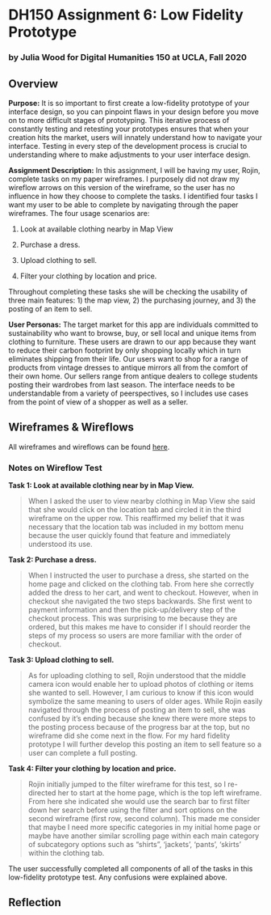 # DH150 Assignment 6: Low Fidelity Prototype

### by Julia Wood for Digital Humanities 150 at UCLA, Fall 2020 


## Overview

**Purpose:** It is so important to first create a low-fidelity prototype of your interface design, so you can pinpoint flaws in your design before you move on to more difficult stages of prototyping. This iterative process of constantly testing and retesting your prototypes ensures that when your creation hits the market, users will innately understand how to navigate your interface. Testing in every step of the development process is crucial to understanding where to make adjustments to your user interface design. 

**Assignment Description:** In this assignment, I will be having my user, Rojin, complete tasks on my paper wireframes. I purposely did not draw my wireflow arrows on this version of the wireframe, so the user has no influence in how they choose to complete the tasks. I identified four tasks I want my user to be able to complete by navigating through the paper wireframes. The four usage scenarios are:    

1. Look at available clothing nearby in Map View  
 
2. Purchase a dress.   

3. Upload clothing to sell.

4. Filter your clothing by location and price.

Throughout completing these tasks she will be checking the usability of three main features: 1) the map view, 2) the purchasing journey, and 3) the posting of an item to sell. 

**User Personas:** The target market for this app are individuals committed to sustainability who want to browse, buy, or sell local and unique items from clothing to furniture. These users are drawn to our app because they want to reduce their carbon footprint by only shopping locally which in turn eliminates shipping from their life. Our users want to shop for a range of products from vintage dresses to antique mirrors all from the comfort of their own home. Our sellers range from antique dealers to college students posting their wardrobes from last season. The interface needs to be understandable from a variety of peerspectives, so I includes use cases from the point of view of a shopper as well as a seller. 



## Wireframes & Wireflows

All wireframes and wireflows can be found [here](https://docs.google.com/presentation/d/14I6syQIHZ066PEa7G0XNARaJVJX5WeURCuqU0xHJTFk/edit?usp=sharing).

### Notes on Wireflow Test

**Task 1: Look at available clothing near by in Map View.**
>  When I asked the user to view nearby clothing in Map View she said that she would click on the location tab and circled it in the third wireframe on the upper row. This reaffirmed my belief that it was necessary that the location tab was included in my bottom menu because the user quickly found that feature and immediately understood its use. 

**Task 2: Purchase a dress.**
> When I instructed the user to purchase a dress, she started on the home page and clicked on the clothing tab. From here she correctly added the dress to her cart, and went to checkout. However, when in checkout she navigated the two steps backwards. She first went to payment information and then the pick-up/delivery step of the checkout process. This was surprising to me because they are ordered, but this makes me have to consider if I should reorder the steps of my process so users are more familiar with the order of checkout. 

**Task 3: Upload clothing to sell.**
> As for uploading clothing to sell, Rojin understood that the middle camera icon would enable her to upload photos of clothing or items she wanted to sell. However, I am curious to know if this icon would symbolize the same meaning to users of older ages. While Rojin easily navigated through the process of posting an item to sell, she was confused by it’s ending because she knew there were more steps to the posting process because of the progress bar at the top, but no wireframe did she come next in the flow. For my hard fidelity prototype I will further develop this posting an item to sell feature so a user can complete a full posting.

**Task 4: Filter your clothing by location and price.**
> Rojin initially jumped to the filter wireframe for this test, so I re-directed her to start at the home page, which is the top left wireframe. From here she indicated she would use the search bar to first filter down her search before using the filter and sort options on the second wireframe (first row, second column). This made me consider that maybe I need more specific categories in my initial home page or maybe have another similar scrolling page within each main category of subcategory options such as “shirts”, ‘jackets’, ‘pants’, ‘skirts’ within the clothing tab.


The user successfully completed all components of all of the tasks in this low-fidelity prototype test. Any confusions were explained above. 

## Reflection
